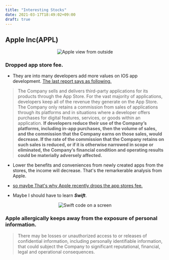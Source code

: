 ```yaml
---
title: "Interesting Stocks"
date: 2021-03-17T18:49:02+09:00
draft: true
---
```



## Apple Inc(APPL)

<center>

![Apple view from outside](https://images.pexels.com/photos/1237103/pexels-photo-1237103.jpeg?auto=compress&cs=tinysrgb&dpr=2&w=250)

</center>

### Dropped app store fee.

- They are into many developers add more values on IOS app development. [The last report says as following.](https://s2.q4cdn.com/470004039/files/doc_financials/2020/ar/_10-K-2020-(As-Filed).pdf)

> The Company sells and delivers third-party applications for its products through the App Store. For the vast majority of
applications, developers keep all of the revenue they generate on the App Store. The Company only retains a commission from
sales of applications through its platforms and in situations where a developer offers purchases for digital features, services, or
goods within an application. **If developers reduce their use of the Company’s platforms, including in-app purchases, then the
volume of sales, and the commission that the Company earns on those sales, would decrease. If the rate of the commission that
the Company retains on such sales is reduced, or if it is otherwise narrowed in scope or eliminated, the Company’s financial
condition and operating results could be materially adversely affected.**

- Lower the benefits and conveniences from newly created apps from the stores, the income will decrease. That's the remarkerable analysis from Apple. 

- [so maybe That's why Apple recently drops the app stores fee.](https://www.cnbc.com/2021/03/16/google-apple-giving-up-less-than-5percent-of-revenue-from-apps-with-pay-changes-estimate.html)

- Maybe I should have to learn ***Swift***.

<center>

![Swift code on a screen](https://images.pexels.com/photos/4584830/pexels-photo-4584830.jpeg?auto=compress&cs=tinysrgb&dpr=2&w=250)

</center>



### Apple allergically keeps away from the exposure of personal information.

> There may be losses or unauthorized access to or releases of confidential information, including personally identifiable
information, that could subject the Company to significant reputational, financial, legal and operational consequences.
